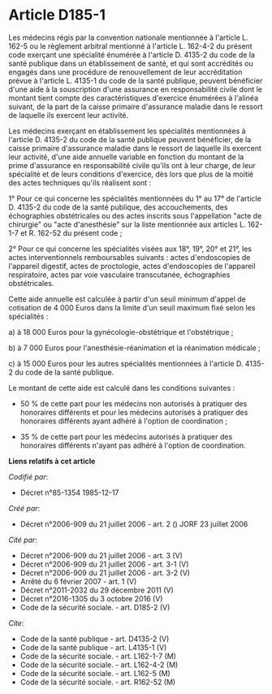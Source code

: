 # Article D185-1

Les médecins régis par la convention nationale mentionnée à l'article L. 162-5 ou le règlement arbitral mentionné à l'article
L. 162-4-2 du présent code exerçant une spécialité énumérée à l'article D. 4135-2 du code de la santé publique dans un
établissement de santé, et qui sont accrédités ou engagés dans une procédure de renouvellement de leur accréditation prévue à
l'article L. 4135-1 du code de la santé publique, peuvent bénéficier d'une aide à la souscription d'une assurance en
responsabilité civile dont le montant tient compte des caractéristiques d'exercice énumérées à l'alinéa suivant, de la part
de la caisse primaire d'assurance maladie dans le ressort de laquelle ils exercent leur activité.

Les médecins exerçant en établissement les spécialités mentionnées à l'article D. 4135-2 du code de la santé publique peuvent
bénéficier, de la caisse primaire d'assurance maladie dans le ressort de laquelle ils exercent leur activité, d'une aide
annuelle variable en fonction du montant de la prime d'assurance en responsabilité civile qu'ils ont à leur charge, de leur
spécialité et de leurs conditions d'exercice, dès lors que plus de la moitié des actes techniques qu'ils réalisent sont :

1° Pour ce qui concerne les spécialités mentionnées du 1° au 17° de l'article D. 4135-2 du code de la santé publique, des
accouchements, des échographies obstétricales ou des actes inscrits sous l'appellation "acte de chirurgie" ou "acte
d'anesthésie" sur la liste mentionnée aux articles L. 162-1-7 et R. 162-52 du présent code ;

2° Pour ce qui concerne les spécialités visées aux 18°, 19°, 20° et 21°, les actes interventionnels remboursables suivants :
actes d'endoscopies de l'appareil digestif, actes de proctologie, actes d'endoscopies de l'appareil respiratoire, actes par
voie vasculaire transcutanée, échographies obstétricales.

Cette aide annuelle est calculée à partir d'un seuil minimum d'appel de cotisation de 4 000 Euros dans la limite d'un seuil
maximum fixé selon les spécialités :

a) à 18 000 Euros pour la gynécologie-obstétrique et l'obstétrique ;

b) à 7 000 Euros pour l'anesthésie-réanimation et la réanimation médicale ;

c) à 15 000 Euros pour les autres spécialités mentionnées à l'article D. 4135-2 du code de la santé publique.

Le montant de cette aide est calculé dans les conditions suivantes :

- 50 % de cette part pour les médecins non autorisés à pratiquer des honoraires différents et pour les médecins autorisés à
pratiquer des honoraires différents ayant adhéré à l'option de coordination ;

- 35 % de cette part pour les médecins autorisés à pratiquer des honoraires différents n'ayant pas adhéré à l'option de
coordination.

**Liens relatifs à cet article**

_Codifié par_:

  - Décret n°85-1354 1985-12-17

_Créé par_:

  - Décret n°2006-909 du 21 juillet 2006 - art. 2 () JORF 23 juillet 2006

_Cité par_:

  - Décret n°2006-909 du 21 juillet 2006 - art. 3 (V)
  - Décret n°2006-909 du 21 juillet 2006 - art. 3-1 (V)
  - Décret n°2006-909 du 21 juillet 2006 - art. 3-2 (V)
  - Arrêté du 6 février 2007 - art. 1 (V)
  - Décret n°2011-2032 du 29 décembre 2011 (V)
  - Décret n°2016-1305 du 3 octobre 2016 (V)
  - Code de la sécurité sociale. - art. D185-2 (V)

_Cite_:

  - Code de la santé publique - art. D4135-2 (V)
  - Code de la santé publique - art. L4135-1 (V)
  - Code de la sécurité sociale. - art. L162-1-7 (M)
  - Code de la sécurité sociale. - art. L162-4-2 (M)
  - Code de la sécurité sociale. - art. L162-5 (M)
  - Code de la sécurité sociale. - art. R162-52 (M)
